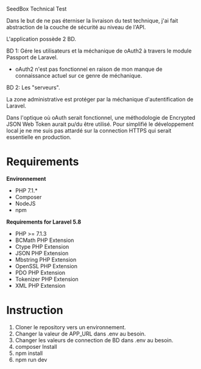 SeedBox Technical Test

Dans le but de ne pas éterniser la livraison du test technique, j'ai fait abstraction de
la couche de sécurité au niveau de l'API.

L'application possède 2 BD. 

BD 1: Gére les utilisateurs et la méchanique de oAuth2 à travers le module Passport de Laravel. 
   - oAuth2 n'est pas fonctionnel en raison de mon manque de connaissance actuel sur ce genre de méchanique.

BD 2: Les "serveurs".

La zone administrative est protéger par la méchanique d'autentification de Laravel.

Dans l'optique où oAuth serait fonctionnel, une méthodologie de Encrypted JSON Web Token aurait pu/du être utilisé.
Pour simplifié le développement local je ne me suis pas attardé sur la connection HTTPS qui serait essentielle en production.

<h1>Requirements</h1>
<b>Environnement</b>
<ul>
<li>PHP 7.1.*</li>
<li>Composer</li>
<li>NodeJS</li>
<li>npm</li>
</ul>
<b>Requirements for Laravel 5.8</b>
<ul>
<li>PHP >= 7.1.3</li>
<li>BCMath PHP Extension</li>
<li>Ctype PHP Extension</li>
<li>JSON PHP Extension</li>
<li>Mbstring PHP Extension</li>
<li>OpenSSL PHP Extension</li>
<li>PDO PHP Extension</li>
<li>Tokenizer PHP Extension</li>
<li>XML PHP Extension</li>
</ul>

<h1> Instruction </h1>
<ol>
<li>Cloner le repository vers un environnement.</li>
<li>Changer la valeur de APP_URL dans .env au besoin.</li>
<li>Changer les valeurs de connection de BD dans .env au besoin.</li>
<li>composer Install</li>
<li>npm install</li>
<li>npm run dev</li>
</ol>
